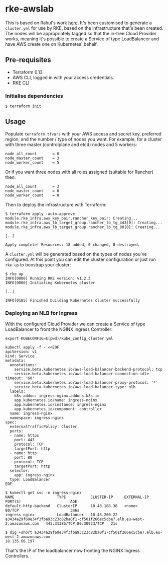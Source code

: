 # rke-awslab

This is based on Rahul's work [here](https://github.com/rawmind0/tf-module-rancher-infra-aws).  It's been customised to generate a `cluster.yml` for use by RKE, based on the infrastructure that's been created.  The nodes will be appropriately tagged so that the in-tree Cloud Provider works, meaning it's possible to create a Service of type LoadBalancer and have AWS create one on Kubernetes' behalf.

## Pre-requisites

* Terraform 0.13
* AWS CLI, logged in with your access credentials.
* RKE CLI

### Initialise dependencies

```shell
$ terraform init
```

## Usage

Populate `terraform.tfvars` with your AWS access and secret key, preferred region, and the number / type of nodes you want.  For example, for a cluster with three master (controlplane and etcd) nodes and 5 workers:

```shell
node_all_count       = 0
node_master_count    = 3
node_worker_count    = 5
```

Or if you want three nodes with all roles assigned (suitable for Rancher) then:

```shell
node_all_count       = 3
node_master_count    = 0
node_worker_count    = 0
```

Then to deploy the infrastructure with Terraform:

```shell
$ terraform apply -auto-approve
module.rke_infra.aws_key_pair.rancher_key_pair: Creating...
module.rke_infra.aws_lb_target_group.rancher_lb_tg_443[0]: Creating...
module.rke_infra.aws_lb_target_group.rancher_lb_tg_80[0]: Creating...

[..]

Apply complete! Resources: 18 added, 0 changed, 0 destroyed.
```

A `cluster.yml` will be generated based on the types of nodes you've configured.  At this point you can edit the cluster configuration or just run `rke up` to boostrap your cluster:

```shell
$ rke up
INFO[0000] Running RKE version: v1.2.3
INFO[0000] Initiating Kubernetes cluster

[..]

INFO[0185] Finished building Kubernetes cluster successfully
```

### Deploying an NLB for Ingress

With the configured Cloud Provider we can create a Service of type LoadBalancer to front the NGINX Ingress Controller:

```shell
export KUBECONFIG=$(pwd)/kube_config_cluster.yml
```

```shell
kubectl apply -f - <<EOF
apiVersion: v1
kind: Service
metadata:
  annotations:
    service.beta.kubernetes.io/aws-load-balancer-backend-protocol: tcp
    service.beta.kubernetes.io/aws-load-balancer-connection-idle-timeout: '60'
    service.beta.kubernetes.io/aws-load-balancer-proxy-protocol: '*'
    service.beta.kubernetes.io/aws-load-balancer-type: nlb
  labels:
    k8s-addon: ingress-nginx.addons.k8s.io
    app.kubernetes.io/name: ingress-nginx
    app.kubernetes.io/instance: ingress-nginx
    app.kubernetes.io/component: controller
  name: ingress-nginx
  namespace: ingress-nginx
spec:
  externalTrafficPolicy: Cluster
  ports:
  - name: https
    port: 443
    protocol: TCP
    targetPort: http
  - name: http
    port: 80
    protocol: TCP
    targetPort: http
  selector:
    app: ingress-nginx
  type: LoadBalancer
EOF
```

```shell
$ kubectl get svc -n ingress-nginx
NAME                   TYPE           CLUSTER-IP     EXTERNAL-IP                                                                     PORT(S)                      AGE
default-http-backend   ClusterIP      10.43.188.38   <none>                                                                          80/TCP                       3m6s
ingress-nginx          LoadBalancer   10.43.200.22   a3434a29f60e34f3fba93c23c82ba0f1-cf501f266ec5cbe7.elb.eu-west-2.amazonaws.com   443:31385/TCP,80:30923/TCP   21s

$ dig +short a3434a29f60e34f3fba93c23c82ba0f1-cf501f266ec5cbe7.elb.eu-west-2.amazonaws.com
18.135.66.197
```

That's the IP of the loadbalancer now fronting the NGINX Ingress Controllers.



